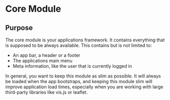 # Core Module
## Purpose
The core module is your applications framework. It contains everything that is
supposed to be always available. This contains but is not limited to:
* An app bar, a header or a footer
* The applications main menu
* Meta information, like the user that is currently logged in

In general, you want to keep this module as slim as possible. It will always
be loaded when the app bootstraps, and keeping this module slim
will improve application load times, especially when you are working with 
large third-party libraries like vis.js or leaflet.
